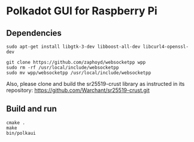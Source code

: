 # Polkadot GUI for Raspberry Pi

## Dependencies
```
sudo apt-get install libgtk-3-dev libboost-all-dev libcurl4-openssl-dev

git clone https://github.com/zaphoyd/websocketpp wpp
sudo rm -rf /usr/local/include/websocketpp
sudo mv wpp/websocketpp /usr/local/include/websocketpp
```

Also, please clone and build the sr25519-crust library as instructed in its repository:
https://github.com/Warchant/sr25519-crust.git

## Build and run
```
cmake .
make
bin/polkaui
```
